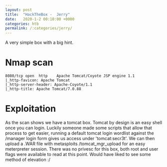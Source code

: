```yaml
---
layout: post
title:  "HackTheBox -  Jerry"
date:   2020-1-2 00:10:00 +0000
categories: htb
permalink: /:categories/jerry/
---
```

A very simple box with a big hint.

# Nmap scan
```
8080/tcp open  http    Apache Tomcat/Coyote JSP engine 1.1
|_http-favicon: Apache Tomcat
|_http-server-header: Apache-Coyote/1.1
|_http-title: Apache Tomcat/7.0.88
```

# Exploitation
As the scan shows we have a tomcat box. Tomcat by design is an easy shell once you can login. Luckily someone made some scripts that allow that process to get easier, running a default tomcat login wordlist against the /manager login form gives us access under 'tomcat:secr3t'. We can then upload a .WAR file with metasploits /tomcat_mgr_upload for an easy meterpreter session.
There was no privesc for this box, both root and user flags were available to read at this point. Would have liked to see some method of elevation :/




